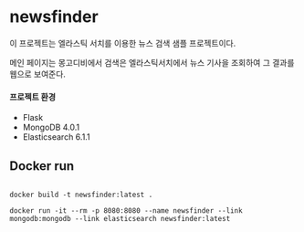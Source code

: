 # newsfinder

이 프로젝트는 엘라스틱 서치를 이용한 뉴스 검색 샘플 프로젝트이다.

메인 페이지는 몽고디비에서 검색은 엘라스틱서치에서 뉴스 기사을 조회하여 그 결과를 웹으로 보여준다.

#### 프로젝트 환경
* Flask
* MongoDB 4.0.1
* Elasticsearch 6.1.1



## Docker run
```commandline

docker build -t newsfinder:latest .

docker run -it --rm -p 8080:8080 --name newsfinder --link mongodb:mongodb --link elasticsearch newsfinder:latest


```